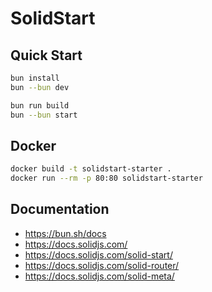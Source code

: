 # SolidStart

## Quick Start

```bash
bun install
bun --bun dev
```

```bash
bun run build
bun --bun start
```

## Docker

```bash
docker build -t solidstart-starter .
docker run --rm -p 80:80 solidstart-starter
```

## Documentation

- https://bun.sh/docs
- https://docs.solidjs.com/
- https://docs.solidjs.com/solid-start/
- https://docs.solidjs.com/solid-router/
- https://docs.solidjs.com/solid-meta/
